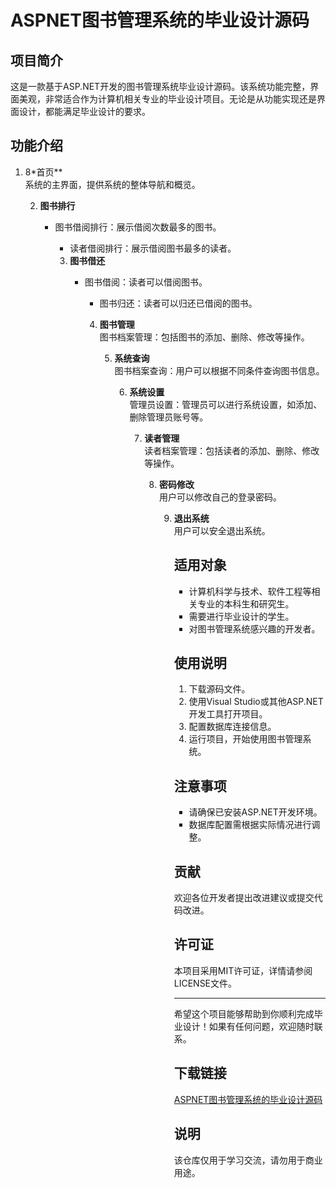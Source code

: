  # ASPNET图书管理系统的毕业设计源码

 ## 项目简介

 这是一款基于ASP.NET开发的图书管理系统毕业设计源码。该系统功能完整，界面美观，非常适合作为计算机相关专业的毕业设计项目。无论是从功能实现还是界面设计，都能满足毕业设计的要求。

 ## 功能介绍

 1. 8*首页**  
    系统的主界面，提供系统的整体导航和概览。

    2. **图书排行**  
       - 图书借阅排行：展示借阅次数最多的图书。
          - 读者借阅排行：展示借阅图书最多的读者。

          3. **图书借还**  
             - 图书借阅：读者可以借阅图书。
                - 图书归还：读者可以归还已借阅的图书。

                4. **图书管理**  
                   图书档案管理：包括图书的添加、删除、修改等操作。

                   5. **系统查询**  
                      图书档案查询：用户可以根据不同条件查询图书信息。

                      6. **系统设置**  
                         管理员设置：管理员可以进行系统设置，如添加、删除管理员账号等。

                         7. **读者管理**  
                            读者档案管理：包括读者的添加、删除、修改等操作。

                            8. **密码修改**  
                               用户可以修改自己的登录密码。

                               9. **退出系统**  
                                  用户可以安全退出系统。

                                  ## 适用对象

                                  - 计算机科学与技术、软件工程等相关专业的本科生和研究生。
                                  - 需要进行毕业设计的学生。
                                  - 对图书管理系统感兴趣的开发者。

                                  ## 使用说明

                                  1. 下载源码文件。
                                  2. 使用Visual Studio或其他ASP.NET开发工具打开项目。
                                  3. 配置数据库连接信息。
                                  4. 运行项目，开始使用图书管理系统。

                                  ## 注意事项

                                  - 请确保已安装ASP.NET开发环境。
                                  - 数据库配置需根据实际情况进行调整。

                                  ## 贡献

                                  欢迎各位开发者提出改进建议或提交代码改进。

                                  ## 许可证

                                  本项目采用MIT许可证，详情请参阅LICENSE文件。

                                  ---

                                  希望这个项目能够帮助到你顺利完成毕业设计！如果有任何问题，欢迎随时联系。

                                  ## 下载链接
                                  [ASPNET图书管理系统的毕业设计源码](https://pan.quark.cn/s/f4a76ad16dd1)

                                  ## 说明

                                  该仓库仅用于学习交流，请勿用于商业用途。
